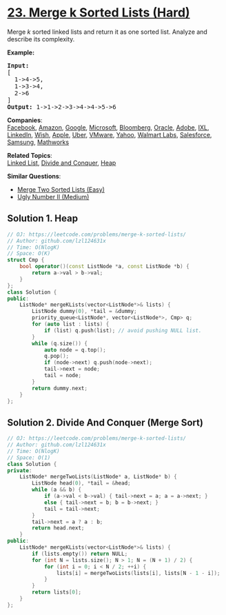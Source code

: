 # [23. Merge k Sorted Lists (Hard)](https://leetcode.com/problems/merge-k-sorted-lists/)

<p>Merge <em>k</em> sorted linked lists and return it as one sorted list. Analyze and describe its complexity.</p>

<p><strong>Example:</strong></p>

<pre><strong>Input:</strong>
[
&nbsp; 1-&gt;4-&gt;5,
&nbsp; 1-&gt;3-&gt;4,
&nbsp; 2-&gt;6
]
<strong>Output:</strong> 1-&gt;1-&gt;2-&gt;3-&gt;4-&gt;4-&gt;5-&gt;6
</pre>


**Companies**:  
[Facebook](https://leetcode.com/company/facebook), [Amazon](https://leetcode.com/company/amazon), [Google](https://leetcode.com/company/google), [Microsoft](https://leetcode.com/company/microsoft), [Bloomberg](https://leetcode.com/company/bloomberg), [Oracle](https://leetcode.com/company/oracle), [Adobe](https://leetcode.com/company/adobe), [IXL](https://leetcode.com/company/ixl), [LinkedIn](https://leetcode.com/company/linkedin), [Wish](https://leetcode.com/company/wish), [Apple](https://leetcode.com/company/apple), [Uber](https://leetcode.com/company/uber), [VMware](https://leetcode.com/company/vmware), [Yahoo](https://leetcode.com/company/yahoo), [Walmart Labs](https://leetcode.com/company/walmart-labs), [Salesforce](https://leetcode.com/company/salesforce), [Samsung](https://leetcode.com/company/samsung), [Mathworks](https://leetcode.com/company/mathworks)

**Related Topics**:  
[Linked List](https://leetcode.com/tag/linked-list/), [Divide and Conquer](https://leetcode.com/tag/divide-and-conquer/), [Heap](https://leetcode.com/tag/heap/)

**Similar Questions**:
* [Merge Two Sorted Lists (Easy)](https://leetcode.com/problems/merge-two-sorted-lists/)
* [Ugly Number II (Medium)](https://leetcode.com/problems/ugly-number-ii/)

## Solution 1. Heap

```cpp
// OJ: https://leetcode.com/problems/merge-k-sorted-lists/
// Author: github.com/lzl124631x
// Time: O(NlogK)
// Space: O(K)
struct Cmp {
    bool operator()(const ListNode *a, const ListNode *b) {
        return a->val > b->val;
    }
};
class Solution {
public:
    ListNode* mergeKLists(vector<ListNode*>& lists) {
        ListNode dummy(0), *tail = &dummy;
        priority_queue<ListNode*, vector<ListNode*>, Cmp> q;
        for (auto list : lists) {
            if (list) q.push(list); // avoid pushing NULL list.
        }
        while (q.size()) {
            auto node = q.top();
            q.pop();
            if (node->next) q.push(node->next);
            tail->next = node;
            tail = node;
        }
        return dummy.next;
    }
};
```

## Solution 2. Divide And Conquer (Merge Sort)

```cpp
// OJ: https://leetcode.com/problems/merge-k-sorted-lists/
// Author: github.com/lzl124631x
// Time: O(NlogK)
// Space: O(1)
class Solution {
private:
    ListNode* mergeTwoLists(ListNode* a, ListNode* b) {
        ListNode head(0), *tail = &head;
        while (a && b) {
            if (a->val < b->val) { tail->next = a; a = a->next; }
            else { tail->next = b; b = b->next; }
            tail = tail->next;
        }
        tail->next = a ? a : b;
        return head.next;
    }
public:
    ListNode* mergeKLists(vector<ListNode*>& lists) {
        if (lists.empty()) return NULL;
        for (int N = lists.size(); N > 1; N = (N + 1) / 2) {
            for (int i = 0; i < N / 2; ++i) {
                lists[i] = mergeTwoLists(lists[i], lists[N - 1 - i]);
            }
        }
        return lists[0];
    }
};
```
